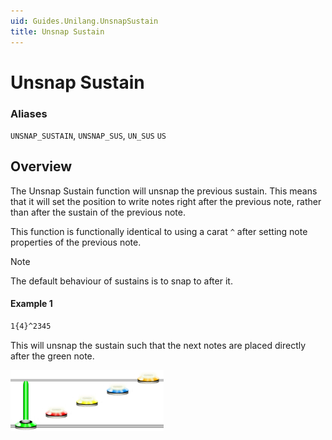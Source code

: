 ```yaml
---
uid: Guides.Unilang.UnsnapSustain
title: Unsnap Sustain
---
```


# Unsnap Sustain
### Aliases
`UNSNAP_SUSTAIN`, `UNSNAP_SUS`, `UN_SUS` `US`

## Overview
The Unsnap Sustain function will unsnap the previous sustain. This means that it will set the position to write notes right after the previous note, rather than after the sustain of the previous note.

This function is functionally identical to using a carat `^` after setting note properties of the previous note.

> [!NOTE]
> The default behaviour of sustains is to snap to after it.

#### Example 1
```css
1{4}^2345
```
This will unsnap the sustain such that the next notes are placed directly after the green note.

<img src="example1.png" alt="Unsnap Sustain Example 1" style="width:245px;"/>